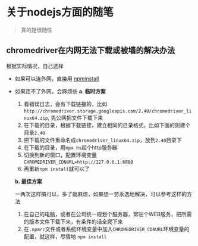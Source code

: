 # 关于nodejs方面的随笔

> 真的是很随性


## chromedriver在内网无法下载或被墙的解决办法

根据实际情况，自己选择

- 如果可以连外网，直接用 [npminstall]
- 如果连不了外网，会麻烦些
	**a. 临时方案**
	
	1. 看错误日志，会有下载链接的，比如`http://chromedriver.storage.googleapis.com/2.40/chromedriver_linux64.zip`, 先公网把文件下载下来
	2. 在下载的目录，根据下载链接，建立相同的目录格式，比如下面的则建个目录`2.40`
	3. 把下载的文件重命名成`chromedriver_linux64.zip`，放到`2.40`目录下
	4. 在下载的目录，用`npx hs`起个http服务器
	3. 切换到新的窗口，配置环境变量 `CHROMEDRIVER_CDNURL=http://127.0.0.1:8080`
	4. 再重新`npm install`就可以了

	**b. 最佳方案**
	
	一两次这样搞可以，多了就麻烦，如果想一劳永逸地解决，可以参考这样的方法
	1. 在自己的电脑，或者在公司统一规划个服务器，常驻个WEB服务，把所需的版本文件下载下来，有条件的话全爬下来
	2. 在`.npmrc`文件或者系统环境变量中加入`CHROMEDRIVER_CDNURL`环境变量的配置，就这样，尽情地 `npm install`


[npminstall]: https://github.com/cnpm/npminstall
